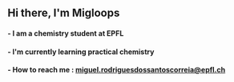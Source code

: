 ## Hi there, I'm Migloops


#### - I am a chemistry student at EPFL
#### - I'm currently learning practical chemistry
#### - How to reach me : miguel.rodriguesdossantoscorreia@epfl.ch
